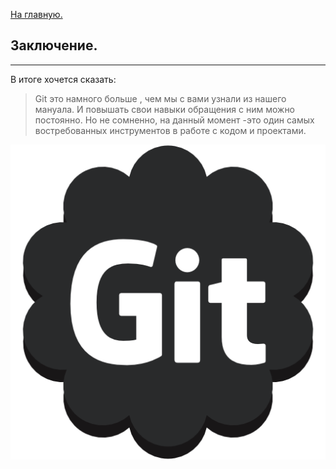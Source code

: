 [На главную.](readme.md)

Заключение.
---
---
В итоге хочется сказать:
> Git это намного больше , чем мы с вами узнали из нашего мануала. И повышать свои навыки обращения с ним можно постоянно. Но не сомненно, на данный момент -это один самых востребованных инструментов в работе с кодом и проектами.

![git-logo](git-logo.png)